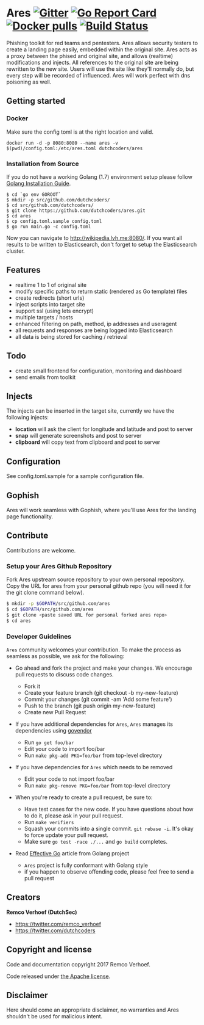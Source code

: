 # Ares [![Gitter](https://badges.gitter.im/Join%20Chat.svg)](https://gitter.im/dutchcoders/ares?utm_source=badge&utm_medium=badge&utm_campaign=&utm_campaign=pr-badge&utm_content=badge) [![Go Report Card](https://goreportcard.com/badge/dutchcoders/ares)](https://goreportcard.com/report/dutchcoders/ares) [![Docker pulls](https://img.shields.io/docker/pulls/dutchsec/ares.svg)](https://hub.docker.com/r/dutchsec/ares/) [![Build Status](https://travis-ci.org/dutchcoders/ares.svg?branch=master)](https://travis-ci.org/dutchcoders/ares)

Phishing toolkit for red teams and pentesters. Ares allows security testers to create a landing page easily, embedded within the original site. Ares acts as a proxy between the phised and original site, and allows (realtime) modifications and injects. All references to the original site are being rewritten to the new site. Users will use the site like they'll normally do, but every step will be recorded of influenced. Ares will work perfect with dns poisoning as well.

## Getting started

### Docker

Make sure the config toml is at the right location and valid. 

```
docker run -d -p 8080:8080 --name ares -v $(pwd)/config.toml:/etc/ares.toml dutchcoders/ares
```


### Installation from Source

If you do not have a working Golang (1.7) environment setup please follow [Golang Installation Guide](https://golang.org/doc/install).

```
$ cd `go env GOROOT`
$ mkdir -p src/github.com/dutchcoders/
$ cd src/github.com/dutchcoders/
$ git clone https://github.com/dutchcoders/ares.git
$ cd ares
$ cp config.toml.sample config.toml
$ go run main.go -c config.toml
```

Now you can navigate to http://wikipedia.lvh.me:8080/. If you want all results to be written to Elasticsearch, don't forget to setup the Elasticsearch cluster.

## Features

* realtime 1 to 1 of original site
* modify specific paths to return static (rendered as Go template) files
* create redirects (short urls)
* inject scripts into target site
* support ssl (using lets encrypt)
* multiple targets / hosts
* enhanced filtering on path, method, ip addresses and useragent
* all requests and responses are being logged into Elasticsearch
* all data is being stored for caching / retrieval

## Todo

* create small frontend for configuration, monitoring and dashboard
* send emails from toolkit

## Injects

The injects can be inserted in the target site, currently we have the following injects:

* **location** will ask the client for longitude and latitude and post to server
* **snap** will generate screenshots and post to server
* **clipboard** will copy text from clipboard and post to server

## Configuration

See config.toml.sample for a sample configuration file.

## Gophish

Ares will work seamless with Gophish, where you'll use Ares for the landing page functionality. 

## Contribute

Contributions are welcome.

### Setup your Ares Github Repository

Fork Ares upstream source repository to your own personal repository. Copy the URL for ares from your personal github repo (you will need it for the git clone command below).

```sh
$ mkdir -p $GOPATH/src/github.com/ares
$ cd $GOPATH/src/github.com/ares
$ git clone <paste saved URL for personal forked ares repo>
$ cd ares
```

###  Developer Guidelines
``Ares`` community welcomes your contribution. To make the process as seamless as possible, we ask for the following:
* Go ahead and fork the project and make your changes. We encourage pull requests to discuss code changes.
    - Fork it
    - Create your feature branch (git checkout -b my-new-feature)
    - Commit your changes (git commit -am 'Add some feature')
    - Push to the branch (git push origin my-new-feature)
    - Create new Pull Request

* If you have additional dependencies for ``Ares``, ``Ares`` manages its dependencies using [govendor](https://github.com/kardianos/govendor)
    - Run `go get foo/bar`
    - Edit your code to import foo/bar
    - Run `make pkg-add PKG=foo/bar` from top-level directory

* If you have dependencies for ``Ares`` which needs to be removed
    - Edit your code to not import foo/bar
    - Run `make pkg-remove PKG=foo/bar` from top-level directory

* When you're ready to create a pull request, be sure to:
    - Have test cases for the new code. If you have questions about how to do it, please ask in your pull request.
    - Run `make verifiers`
    - Squash your commits into a single commit. `git rebase -i`. It's okay to force update your pull request.
    - Make sure `go test -race ./...` and `go build` completes.

* Read [Effective Go](https://github.com/golang/go/wiki/CodeReviewComments) article from Golang project
    - `Ares` project is fully conformant with Golang style
    - if you happen to observe offending code, please feel free to send a pull request

## Creators

**Remco Verhoef (DutchSec)**
- <https://twitter.com/remco_verhoef>
- <https://twitter.com/dutchcoders>

## Copyright and license

Code and documentation copyright 2017 Remco Verhoef.

Code released under [the Apache license](LICENSE).

## Disclaimer

Here should come an appropriate disclaimer, no warranties and Ares shouldn't be used for malicious intent.

